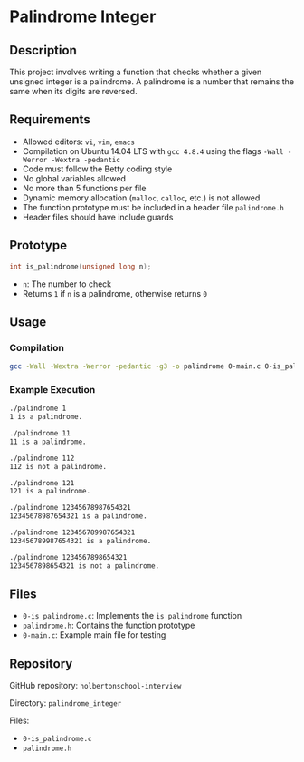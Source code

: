 # Palindrome Integer

## Description
This project involves writing a function that checks whether a given unsigned integer is a palindrome. A palindrome is a number that remains the same when its digits are reversed.

## Requirements
- Allowed editors: `vi`, `vim`, `emacs`
- Compilation on Ubuntu 14.04 LTS with `gcc 4.8.4` using the flags `-Wall -Werror -Wextra -pedantic`
- Code must follow the Betty coding style
- No global variables allowed
- No more than 5 functions per file
- Dynamic memory allocation (`malloc`, `calloc`, etc.) is not allowed
- The function prototype must be included in a header file `palindrome.h`
- Header files should have include guards

## Prototype
```c
int is_palindrome(unsigned long n);
```
- `n`: The number to check
- Returns `1` if `n` is a palindrome, otherwise returns `0`

## Usage
### Compilation
```sh
gcc -Wall -Wextra -Werror -pedantic -g3 -o palindrome 0-main.c 0-is_palindrome.c
```

### Example Execution
```sh
./palindrome 1
1 is a palindrome.

./palindrome 11
11 is a palindrome.

./palindrome 112
112 is not a palindrome.

./palindrome 121
121 is a palindrome.

./palindrome 12345678987654321
12345678987654321 is a palindrome.

./palindrome 123456789987654321
123456789987654321 is a palindrome.

./palindrome 1234567898654321
1234567898654321 is not a palindrome.
```

## Files
- `0-is_palindrome.c`: Implements the `is_palindrome` function
- `palindrome.h`: Contains the function prototype
- `0-main.c`: Example main file for testing

## Repository
GitHub repository: `holbertonschool-interview`

Directory: `palindrome_integer`

Files:
- `0-is_palindrome.c`
- `palindrome.h`


